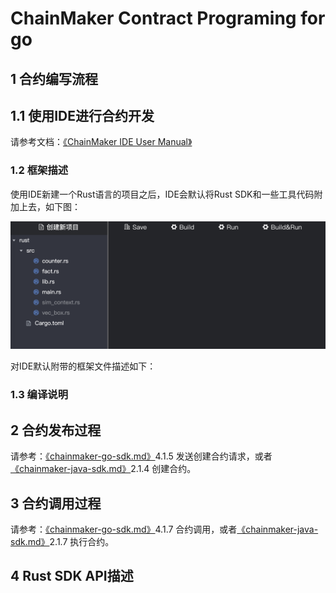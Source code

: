 # ChainMaker Contract Programing for go

## 1 合约编写流程

## 1.1 使用IDE进行合约开发

请参考文档：[《ChainMaker IDE User Manual》](./chainmaker-ide-user-manual.md)

### 1.2 框架描述

使用IDE新建一个Rust语言的项目之后，IDE会默认将Rust SDK和一些工具代码附加上去，如下图：

<img src="../images/rust-frame.png" alt="rust-frame.png" style="zoom:50%;" />

对IDE默认附带的框架文件描述如下：





### 1.3 编译说明



## 2 合约发布过程

请参考：[《chainmaker-go-sdk.md》](./chainmaker-go-sdk.md)4.1.5 发送创建合约请求，或者[《chainmaker-java-sdk.md》](./chainmaker-java-sdk.md)2.1.4 创建合约。

## 3 合约调用过程

请参考：[《chainmaker-go-sdk.md》](./chainmaker-go-sdk.md)4.1.7 合约调用，或者[《chainmaker-java-sdk.md》](./chainmaker-java-sdk.md)2.1.7 执行合约。



## 4 Rust SDK API描述

